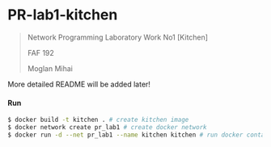 # PR-lab1-kitchen

> Network Programming Laboratory Work No1 [Kitchen]
>
> FAF 192
>
> Moglan Mihai
> 


More detailed README will be added later!


#### Run

```bash
$ docker build -t kitchen . # create kitchen image
$ docker network create pr_lab1 # create docker network 
$ docker run -d --net pr_lab1 --name kitchen kitchen # run docker container on created network
```

